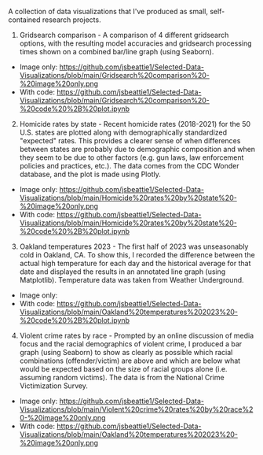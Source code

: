 A collection of data visualizations that I've produced as small, self-contained research projects.

1. Gridsearch comparison - A comparison of 4 different gridsearch options, with the resulting model accuracies and gridsearch processing times shown on a combined bar/line graph (using Seaborn).
- Image only: https://github.com/jsbeattie1/Selected-Data-Visualizations/blob/main/Gridsearch%20comparison%20-%20image%20only.png
- With code: https://github.com/jsbeattie1/Selected-Data-Visualizations/blob/main/Gridsearch%20comparison%20-%20code%20%2B%20plot.ipynb

2. Homicide rates by state - Recent homicide rates (2018-2021) for the 50 U.S. states are plotted along with demographically standardized "expected" rates. This provides a clearer sense of when differences between states are probably due to demographic composition and when they seem to be due to other factors (e.g. gun laws, law enforcement policies and practices, etc.). The data comes from the CDC Wonder database, and the plot is made using Plotly.
- Image only: https://github.com/jsbeattie1/Selected-Data-Visualizations/blob/main/Homicide%20rates%20by%20state%20-%20image%20only.png
- With code: https://github.com/jsbeattie1/Selected-Data-Visualizations/blob/main/Homicide%20rates%20by%20state%20-%20code%20%2B%20plot.ipynb

3. Oakland temperatures 2023 - The first half of 2023 was unseasonably cold in Oakland, CA. To show this, I recorded the difference between the actual high temperature for each day and the historical average for that date and displayed the results in an annotated line graph (using Matplotlib). Temperature data was taken from Weather Underground.
- Image only: 
- With code: https://github.com/jsbeattie1/Selected-Data-Visualizations/blob/main/Oakland%20temperatures%202023%20-%20code%20%2B%20plot.ipynb

4. Violent crime rates by race - Prompted by an online discussion of media focus and the racial demographics of violent crime, I produced a bar graph (using Seaborn) to show as clearly as possible which racial combinations (offender/victim) are above and which are below what would be expected based on the size of racial groups alone (i.e. assuming random victims). The data is from the National Crime Victimization Survey.
- Image only: https://github.com/jsbeattie1/Selected-Data-Visualizations/blob/main/Violent%20crime%20rates%20by%20race%20-%20image%20only.png
- With code: https://github.com/jsbeattie1/Selected-Data-Visualizations/blob/main/Oakland%20temperatures%202023%20-%20image%20only.png